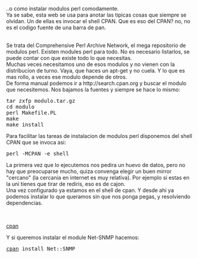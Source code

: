 ..o como instalar modulos perl comodamente.<br>
Ya se sabe, esta web se usa para anotar las tipicas cosas que siempre se olvidan.
Un de ellas es invocar el shell CPAN.
Que es eso del CPAN? no, no es el codigo fuente de una barra de pan.

<br>
Se trata del Comprehensive Perl Archive Network, el mega repositorio de modulos
perl.
Existen modules perl para todo. No es necesario listarlos, se puede contar con que existe todo lo que necesitas.

<br>
Muchas veces necesitamos uno de esos modulos y no vienen con la distribucion de turno.
Vaya, que haces un apt-get y no cuela. Y lo que es mas rollo, a veces ese modulo depende de otros.

<br>
De forma manual podemos ir a http://search.cpan.org y buscar el modulo que necesitemos.
Nos bajamos la fuentes y siempre se hace lo mismo:

<pre>
tar zxfp modulo.tar.gz
cd modulo
perl Makefile.PL
make
make install
</pre>


Para facilitar las tareas de instalacion de modulos perl disponemos del shell CPAN
que se invoca asi:

<pre>
perl -MCPAN -e shell
</pre>

La primera vez que lo ejecutemos nos pedira un huevo de datos, pero no hay que preocuparse mucho,
quiza convenga elegir un buen mirror "cercano" (la cercania en internet es muy relativa). Por ejemplo
si estas en la uni tienes que tirar de rediris, eso es de cajon.
<br>
Una vez configurado ya estamos en el shell de cpan. Y desde ahi ya podemos instalar lo que 
queramos sin que nos ponga pegas, y resolviendo dependencias.

<br>

<u>cpan</u><br>

Y si queremos instalar el module Net-SNMP hacemos:<br>
<pre>
<u>cpan</u> install Net::SNMP
</pre>